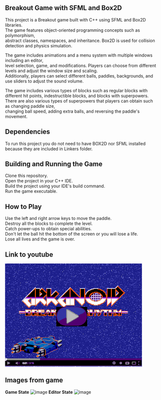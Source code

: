 
## Breakout Game with SFML and Box2D
This project is a Breakout game built with C++ using SFML and Box2D libraries. <br>
The game features object-oriented programming concepts such as polymorphism, <br>
abstract classes, namespaces, and inheritance. Box2D is used for collision detection and physics simulation.<br>

The game includes animations and a menu system with multiple windows including an editor,<br>
level selection, game, and modifications. Players can choose from different levels and adjust the window size and scaling.<br>
Additionally, players can select different balls, paddles, backgrounds, and use sliders to adjust the sound volume.<br>

The game includes various types of blocks such as regular blocks with different hit points, indestructible blocks, and blocks with superpowers.<br>
There are also various types of superpowers that players can obtain such as changing paddle size,<br>
changing ball speed, adding extra balls, and reversing the paddle's movement.<br>

## Dependencies
To run this project you do not need to have BOX2D nor SFML installed because they are included in Linkers folder.
## Building and Running the Game
Clone this repository.<br>
Open the project in your C++ IDE.<br>
Build the project using your IDE's build command.<br>
Run the game executable.<br>
## How to Play
Use the left and right arrow keys to move the paddle.<br>
Destroy all the blocks to complete the level.<br>
Catch power-ups to obtain special abilities.<br>
Don't let the ball hit the bottom of the screen or you will lose a life.<br>
Lose all lives and the game is over.<br>

## Link to youtube
[![Watch the video](/Arcanoid/Resources/Background/miniature.png)](https://www.youtube.com/watch?v=lwKxcI6P4SY&ab_channel=MatiHere)
## Images from game
**Game State**
![image](https://user-images.githubusercontent.com/127397482/236650490-6d1485dc-d212-4d3b-b74e-c4f026b8e573.png)
**Editor State**
![image](https://user-images.githubusercontent.com/127397482/236909465-82be66a4-17ac-48ea-8914-83572ccd3cd0.png)

